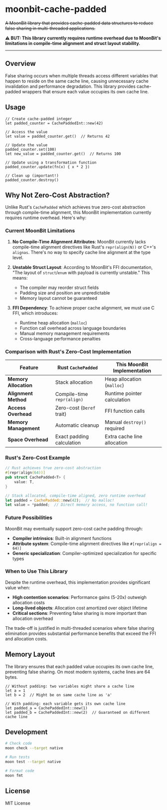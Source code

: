 # moonbit-cache-padded

~~A MoonBit library that provides cache-padded data structures to reduce false sharing in multi-threaded applications.~~

**⚠ BUT: This library currently requires runtime overhead due to MoonBit's limitations in compile-time alignment and struct layout stability.**

---------------

## Overview

False sharing occurs when multiple threads access different variables that happen to reside on the same cache line, causing unnecessary cache invalidation and performance degradation. This library provides cache-padded wrappers that ensure each value occupies its own cache line.

## Usage

```moonbit
// Create cache-padded integer
let padded_counter = CachePaddedInt::new(42)

// Access the value
let value = padded_counter.get()  // Returns 42

// Update the value
padded_counter.set(100)
let new_value = padded_counter.get()  // Returns 100

// Update using a transformation function
padded_counter.update(fn(x) { x * 2 })

// Clean up (important!)
padded_counter.destroy()
```

## Why Not Zero-Cost Abstraction?

Unlike Rust's `CachePadded` which achieves true zero-cost abstraction through compile-time alignment, this MoonBit implementation currently requires runtime overhead. Here's why:

### Current MoonBit Limitations

1. **No Compile-Time Alignment Attributes**: MoonBit currently lacks compile-time alignment directives like Rust's `repr(align(N))` or C++'s `alignas`. There's no way to specify cache line alignment at the type level.

2. **Unstable Struct Layout**: According to MoonBit's FFI documentation, "The layout of `struct`/`enum` with payload is currently unstable." This means:
   - The compiler may reorder struct fields
   - Padding size and position are unpredictable
   - Memory layout cannot be guaranteed

3. **FFI Dependency**: To achieve proper cache alignment, we must use C FFI, which introduces:
   - Runtime heap allocation (`malloc`)
   - Function call overhead across language boundaries
   - Manual memory management requirements
   - Cross-language performance penalties

### Comparison with Rust's Zero-Cost Implementation

| Feature | Rust `CachePadded` | This MoonBit Implementation |
|---------|-------------------|----------------------------|
| **Memory Allocation** | Stack allocation | Heap allocation (`malloc`) |
| **Alignment Method** | Compile-time `repr(align)` | Runtime pointer calculation |
| **Access Overhead** | Zero-cost (`Deref` trait) | FFI function calls |
| **Memory Management** | Automatic cleanup | Manual `destroy()` required |
| **Space Overhead** | Exact padding calculation | Extra cache line allocation |

### Rust's Zero-Cost Example

```rust
// Rust achieves true zero-cost abstraction
#[repr(align(64))]
pub struct CachePadded<T> {
    value: T,
}

// Stack allocated, compile-time aligned, zero runtime overhead
let padded = CachePadded::new(42);  // No malloc!
let value = *padded;  // Direct memory access, no function call!
```

### Future Possibilities

MoonBit may eventually support zero-cost cache padding through:
- **Compiler intrinsics**: Built-in alignment functions
- **Attribute system**: Compile-time alignment directives like `#[repr(align = 64)]`
- **Generic specialization**: Compiler-optimized specialization for specific types

### When to Use This Library

Despite the runtime overhead, this implementation provides significant value when:
- **High contention scenarios**: Performance gains (5-20x) outweigh allocation costs
- **Long-lived objects**: Allocation cost amortized over object lifetime
- **Critical sections**: Preventing false sharing is more important than allocation overhead

The trade-off is justified in multi-threaded scenarios where false sharing elimination provides substantial performance benefits that exceed the FFI and allocation costs.

## Memory Layout

The library ensures that each padded value occupies its own cache line, preventing false sharing. On most modern systems, cache lines are 64 bytes.

```moonbit
// Without padding: two variables might share a cache line
let a = 1
let b = 2  // Might be on same cache line as 'a'

// With padding: each variable gets its own cache line
let padded_a = CachePaddedInt::new(1)
let padded_b = CachePaddedInt::new(2)  // Guaranteed on different cache line
```

## Development

```bash
# Check code
moon check --target native

# Run tests
moon test --target native

# Format code
moon fmt
```

## License

MIT License